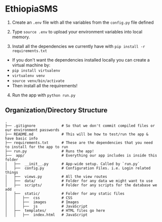 # EthiopiaSMS

1) Create an `.env` file with all the variables from the `config.py` file defined

2) Type `source .env` to upload your environment variables into local memory.

3) Install all the dependencies we currently have with `pip install -r requirements.txt`
- If you don't want the dependencies installed locally you can create a virtual machine by:
- `pip install virtualenv`
- `virtualenv venv`
- `source venv/bin/activate`
- Then install all the requirements!

4) Run the app with `python run.py`

## Organization/Directory Structure
```
.
├── .gitignore            # So that we don't commit compiled files or our environment passwords
├── README.md             # This will be how to test/run the app & have basic info
├── requirements.txt      # These are the dependencies that you need to install for the app to run
├── run.py                # Runs the app!
├──  app/                 # Everything our app includes is inside this folder
│   ├──  __init__.py      # App-wide setup. Called by `run.py`
│   ├──  config.py        # Configuration Files. i.e. Login related things
│   ├──  views.py         # All the view routes
│   ├──  data/            # Folder for any data we might want to use
│   ├──  scripts/         # Folder for any scripts for the database we add
│   ├──  static/          # Folder for any static files
│   │   ├──  css          # CSS
│   │   ├──  images       # Images
│   │   ├──  js           # JavaScript
│   ├──  templates/       # HTML files go here
│   │   ├──  index.html   # JavaScript
```

